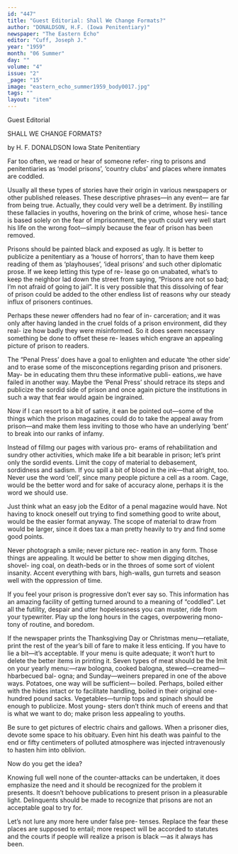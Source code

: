 ```yaml
---
id: "447"
title: "Guest Editorial: Shall We Change Formats?"
author: "DONALDSON, H.F. (Iowa Penitentiary)"
newspaper: "The Eastern Echo"
editor: "Cuff, Joseph J."
year: "1959"
month: "06 Summer"
day: ""
volume: "4"
issue: "2"
_page: "15"
image: "eastern_echo_summer1959_body0017.jpg"
tags: ""
layout: "item"
---
```

Guest Editorial

SHALL
WE
CHANGE
FORMATS?

by H. F. DONALDSON
Iowa State Penitentiary

Far too often, we read or hear of someone refer-
ring to prisons and penitentiaries as ‘model prisons’,
‘country clubs’ and places where inmates are coddled.

Usually all these types of stories have their
origin in various newspapers or other published
releases. These descriptive phrases—in any event—
are far from being true. Actually, they could very
well be a detriment. By instilling these fallacies in
youths, hovering on the brink of crime, whose hesi-
tance is based solely on the fear of imprisonment,
the youth could very well start his life on the wrong
foot—simply because the fear of prison has been
removed.

Prisons should be painted black and exposed as
ugly. It is better to publicize a penitentiary as a
‘house of horrors’, than to have them keep reading
of them as ‘playhouses’, ‘ideal prisons’ and such other
diplomatic prose. If we keep letting this type of re-
lease go on unabated, what’s to keep the neighbor
lad down the street from saying, “Prisons are not
so bad; I’m not afraid of going to jail”. It is very
possible that this dissolving of fear of prison could
be added to the other endless list of reasons why
our steady influx of prisoners continues.

Perhaps these newer offenders had no fear of in-
carceration; and it was only after having landed in
the cruel folds of a prison environment, did they real-
ize how badly they were misinformed. So it does seem
necessary something be done to offset these re-
leases which engrave an appealing picture of prison
to readers.

The “Penal Press’ does have a goal to enlighten
and educate ‘the other side’ and to erase some of the
misconceptions regarding prison and prisoners. May-
be in educating them thru these informative publi-
eations,.we have failed in another way. Maybe the
‘Penal Press’ should retrace its steps and publicize
the sordid side of prison and once again picture the
institutions in such a way that fear would again be
ingrained.

Now if I can resort to a bit of satire, it ean be
pointed out—some of the things which the prison
magazines could do to take the appeal away from
prison—and make them less inviting to those who
have an underlying ‘bent’ to break into our ranks
of infamy.

Instead of fillmg our pages with various pro-
erams of rehabilitation and sundry other activities,
which make life a bit bearable in prison; let’s print
only the sordid events. Limit the copy of material
to debasement, sordidness and sadism. If you spill
a bit of blood in the ink—that alright, too. Never
use the word ‘cell’, since many people picture a cell
as a room. Cage, would be the better word and for
sake of accuracy alone, perhaps it is the word we
should use.

Just think what an easy job the Editor of a
penal magazine would have. Not having to knock
oneself out trying to find something good to write
about, would be the easier format anyway. The
scope of material to draw from would be larger,
since it does tax a man pretty heavily to try and
find some good points.

Never photograph a smile; never picture rec-
reation in any form. Those things are appealing. It
would be better to show men digging ditches, shovel-
ing coal, on death-beds or in the throes of some sort
of violent insanity. Accent everything with bars,
high-walls, gun turrets and season well with the
oppression of time.

If you feel your prison is progressive don’t ever
say so. This information has an amazing facility of
getting turned around to a meaning of “coddled”.
Let all the futility, despair and utter hopelessness
you can muster, ride from your typewriter. Play
up the long hours in the cages, overpowering mono-
tony of routine, and boredom.

If the newspaper prints the Thanksgiving Day
or Christmas menu—retaliate, print the rest of the
year’s bill of fare to make it less enticing. If you
have to lie a bit—it’s acceptable. If your menu is
quite adequate; it won’t hurt to delete the better
items in printing it. Seven types of meat should be
the lmit on your yearly menu:—raw bologna,
cooked balogna, stewed—creamed—hbarbecued bal-
ogna; and Sunday—weiners prepared in one of the
above ways. Potatoes, one way will be sufficient—
boiled. Perhaps, boiled either with the hides intact
or to facilitate handling, boiled in their original one-
hundred pound sacks. Vegetables—turnip tops and
spinach should be enough to publicize. Most young-
sters don’t think much of ereens and that is what
we want to do; make prison less appealing to youths.

Be sure to get pictures of electric chairs and
gallows. When a prisoner dies, devote some space
to his obituary. Even hint his death was painful to
the end or fifty centimeters of polluted atmosphere
was injected intravenously to hasten him into
oblivion.

Now do you get the idea?

Knowing full well none of the counter-attacks
can be undertaken, it does emphasize the need and it
should be recognized for the problem it presents.
It doesn’t behoove publications to present prison in
a pleasurable light. Delinquents should be made to
recognize that prisons are not an acceptable goal
to try for.

Let’s not lure any more here under false pre-
tenses. Replace the fear these places are supposed
to entail; more respect will be accorded to statutes
and the courts if people will realize a prison is black
—as it always has been.

